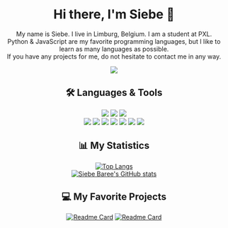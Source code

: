 <div align="center">

  <h1>Hi there, I'm Siebe 👋</h1>

  My name is Siebe. I live in Limburg, Belgium. I am a student at PXL. </br>
  Python & JavaScript are my favorite programming languages, but I like to learn as many languages as possible. </br>
  If you have any projects for me, do not hesitate to contact me in any way. </br>
  
  [![](https://discord.c99.nl/widget/theme-3/643072638075273248.png)](https://discord.gg/z8QruwM3qz)

  ## 🛠 Languages & Tools
  
  ![](https://img.shields.io/badge/Editor-Visual_Studio_Code-informational?style=flat&logo=visual-studio-code&logoColor=61D9FA&labelColor=20232A&color=3672A5)
  ![](https://img.shields.io/badge/Editor-PyCharm-informational?style=flat&logo=pycharm&logoColor=61D9FA&labelColor=20232A&color=3672A5)
  ![](https://img.shields.io/badge/Tools-MySQL-informational?style=flat&logo=mysql&logoColor=61D9FA&labelColor=20232A&color=3672A5)
  </br>
  ![](https://img.shields.io/badge/Code-Python-informational?style=flat&logo=python&logoColor=61D9FA&labelColor=20232A&color=3672A5)
  ![](https://img.shields.io/badge/Code-JavaScript-informational?style=flat&logo=javascript&logoColor=61D9FA&labelColor=20232A&color=3672A5)
  ![](https://img.shields.io/badge/Code-HTML5-informational?style=flat&logo=html5&logoColor=61D9FA&labelColor=20232A&color=3672A5)
  ![](https://img.shields.io/badge/Code-CSS3-informational?style=flat&logo=css3&logoColor=61D9FA&labelColor=20232A&color=3672A5)
  ![](https://img.shields.io/badge/Code-Bootstrap-informational?style=flat&logo=bootstrap&logoColor=61D9FA&labelColor=20232A&color=3672A5)
  ![](https://img.shields.io/badge/Code-React_Native-informational?style=flat&logo=react&logoColor=61D9FA&labelColor=20232A&color=3672A5)
  ![](https://img.shields.io/badge/Code-Bash-informational?style=flat&logo=gnu-bash&logoColor=61D9FA&labelColor=20232A&color=3672A5)


  ## 📊 My Statistics

  [![Top Langs](https://github-readme-stats.vercel.app/api/top-langs/?username=SiebeBaree&langs_count=5&theme=react&layout=compact)](https://github.com/SiebeBaree) </br>
  [![Siebe Baree's GitHub stats](https://github-readme-stats.vercel.app/api?username=SiebeBaree&show_icons=true&hide=prs,contribs&theme=react)](https://github.com/SiebeBaree)
  
  ## 💻 My Favorite Projects

  [![Readme Card](https://github-readme-stats.vercel.app/api/pin/?username=SiebeBaree&repo=Coinz&theme=react)](https://github.com/SiebeBaree/Coinz)
  [![Readme Card](https://github-readme-stats.vercel.app/api/pin/?username=SiebeBaree&repo=Big-Ben&theme=react)](https://github.com/SiebeBaree/Big-Ben)
</div>

